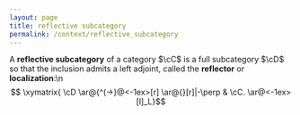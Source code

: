 ```yaml
---
layout: page
title: reflective subcategory
permalink: /context/reflective_subcategory
---
```

A **reflective subcategory** of a category $\cC$ is a full subcategory $\cD$ so that the inclusion admits a left adjoint, called the **reflector** or **localization**:\n$$ \xymatrix{ \cD \ar@{^(->}@<-1ex>[r] \ar@{}[r]|-\perp & \cC. \ar@<-1ex>[l]_L}$$
